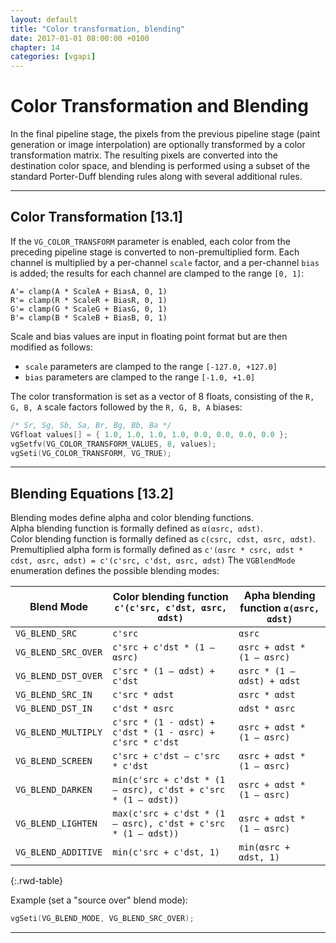 ```yaml
---
layout: default
title: "Color transformation, blending"
date: 2017-01-01 08:00:00 +0100
chapter: 14
categories: [vgapi]
---
```


# Color Transformation and Blending

In the final pipeline stage, the pixels from the previous pipeline stage (paint generation or image interpolation) are optionally transformed by a color transformation matrix. The resulting pixels are converted into the destination color space, and blending is
performed using a subset of the standard Porter-Duff blending rules along with several additional rules.

---

## Color Transformation [13.1]

If the `VG_COLOR_TRANSFORM` parameter is enabled, each color from the preceding pipeline stage is converted to non-premultiplied form. Each channel is multiplied by a per-channel `scale` factor, and a per-channel `bias` is added; the results for each channel are clamped to the range `[0, 1]`:

`A'= clamp(A * ScaleA + BiasA, 0, 1)`  
`R'= clamp(R * ScaleR + BiasR, 0, 1)`  
`G'= clamp(G * ScaleG + BiasG, 0, 1)`  
`B'= clamp(B * ScaleB + BiasB, 0, 1)`

Scale and bias values are input in floating point format but are then modified as follows:

 * `scale` parameters are clamped to the range `[-127.0, +127.0]`
 * `bias` parameters are clamped to the range `[-1.0, +1.0]`

The color transformation is set as a vector of 8 floats, consisting of the `R, G, B, A` scale factors followed by the `R, G, B, A` biases:

```c
/* Sr, Sg, Sb, Sa, Br, Bg, Bb, Ba */
VGfloat values[] = { 1.0, 1.0, 1.0, 1.0, 0.0, 0.0, 0.0, 0.0 };
vgSetfv(VG_COLOR_TRANSFORM_VALUES, 8, values);
vgSeti(VG_COLOR_TRANSFORM, VG_TRUE);
```

---

## Blending Equations [13.2]

Blending modes define alpha and color blending functions.  
Alpha blending function is formally defined as `α(αsrc, αdst)`.  
Color blending function is formally defined as `c(csrc, cdst, αsrc, αdst)`.  
Premultiplied alpha form is formally defined as `c'(αsrc * csrc, αdst * cdst, αsrc, αdst) = c'(c'src, c'dst, αsrc, αdst)` 
The `VGBlendMode` enumeration defines the possible blending modes:

| Blend Mode | Color blending function<br> `c'(c'src, c'dst, αsrc, αdst)` | Apha blending function `α(αsrc, αdst)` |
| ---------- | ---------------------------------------------------------- | -------------------------------------- |
| `VG_BLEND_SRC` | `c'src` | `αsrc` |
| `VG_BLEND_SRC_OVER` | `c'src + c'dst * (1 – αsrc)` | `αsrc + αdst * (1 – αsrc)` |
| `VG_BLEND_DST_OVER` | `c'src * (1 – αdst) + c'dst` | `αsrc * (1 – αdst) + αdst` |
| `VG_BLEND_SRC_IN` | `c'src * αdst` | `αsrc * αdst` |
| `VG_BLEND_DST_IN` | `c'dst * αsrc` | `αdst * αsrc` |
| `VG_BLEND_MULTIPLY` | `c'src * (1 - αdst) + c'dst * (1 - αsrc) + c'src * c'dst` | `αsrc + αdst * (1 – αsrc)` |
| `VG_BLEND_SCREEN` | `c'src + c'dst – c'src * c'dst` | `αsrc + αdst * (1 – αsrc)` |
| `VG_BLEND_DARKEN` | `min(c'src + c'dst * (1 – αsrc), c'dst + c'src * (1 – αdst))` | `αsrc + αdst * (1 – αsrc)` |
| `VG_BLEND_LIGHTEN` | `max(c'src + c'dst * (1 – αsrc), c'dst + c'src * (1 – αdst))` | `αsrc + αdst * (1 – αsrc)`
| `VG_BLEND_ADDITIVE` | `min(c'src + c'dst, 1)` | `min(αsrc + αdst, 1)` |
{:.rwd-table}

Example (set a "source over" blend mode):

```c
vgSeti(VG_BLEND_MODE, VG_BLEND_SRC_OVER);
```

---
